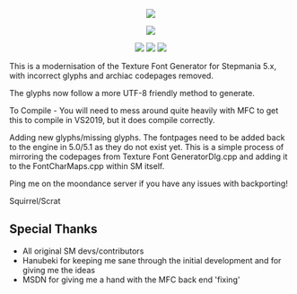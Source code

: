 <p align="center">
    <a href="https://projectmoon.dance"><img src="https://projectmoon.dance/themes/moondance/assets/images/navbar-logo.png">
</p>

<p align=center>
<a href="https://projectmoon.dance"><img src="https://projectmoon.dance/storage/app/media/tfg-full-logo.png">
</p>

<p align=center>
    <a href="https://github.com/TeamRizu/Texture-Font-Generator-2020-Squirrel/releases"><img src="https://img.shields.io/github/downloads/TeamRizu/Texture-Font-Generator-2020-Squirrel/total?label=Total%20Downloads"/></a>
    <a href="https://github.com/TeamRizu/Texture-Font-Generator-2020-Squirrel/releases"><img src="https://img.shields.io/github/downloads/TeamRizu/Texture-Font-Generator-2020-Squirrel/latest/total?label=Latest%20Version%20Downloads"/></a>
    <a href="LICENSE"><img src="https://img.shields.io/github/license/teamrizu/Texture-Font-Generator-2020-Squirrel"/></a>
</p>

This is a modernisation of the Texture Font Generator for Stepmania 5.x, with incorrect glyphs and archiac codepages removed.

The glyphs now follow a more UTF-8 friendly method to generate.

To Compile - You will need to mess around quite heavily with MFC to get this to compile in VS2019, but it does compile correctly.

Adding new glyphs/missing glyphs. The fontpages need to be added back to the engine in 5.0/5.1 as they do not exist yet. This is a simple process of mirroring the codepages from Texture Font GeneratorDlg.cpp and adding it to the FontCharMaps.cpp within SM itself.

Ping me on the moondance server if you have any issues with backporting!

Squirrel/Scrat

## Special Thanks

- All original SM devs/contributors
- Hanubeki for keeping me sane through the initial development and for giving me the ideas
- MSDN for giving me a hand with the MFC back end 'fixing'
